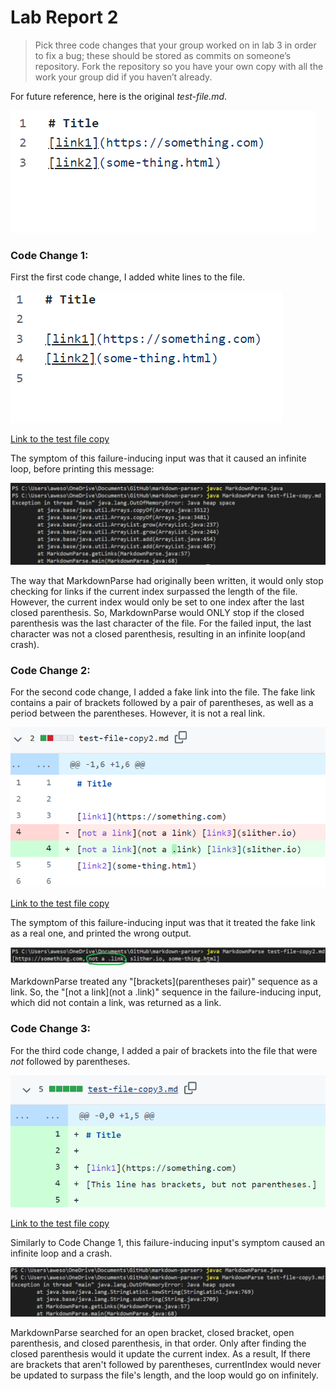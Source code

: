 # Lab Report 2

> Pick three code changes that your group worked on in lab 3 in order to fix a bug; these should be stored as commits on
> someone’s repository. Fork the repository so you have your own copy with all the work your group did if you haven’t already.

For future reference, here is the original _test-file.md_.

![test-file.md](lab3/testfile.png)

### Code Change 1:

First the first code change, I added white lines to the file.

![test-file-copy.md](lab3/testfilecopy1.png)

[Link to the test file copy](https://github.com/NLChung9/markdown-parser/edit/main/test-file-copy.md)

The symptom of this failure-inducing input was that it caused an infinite loop, before printing this message:

![test-file-copy-symptom](lab3/testfilecopy1symptom.png)

The way that MarkdownParse had originally been written, it would only stop checking for links if the current index surpassed the 
length of the file. However, the current index would only be set to one index after the last closed parenthesis. So, MarkdownParse
would ONLY stop if the closed parenthesis was the last character of the file. For the failed input, the last character was not a
closed parenthesis, resulting in an infinite loop(and crash).

### Code Change 2:

For the second code change, I added a fake link into the file. The fake link contains a pair of brackets followed by a pair of
parentheses, as well as a period between the parentheses. However, it is not a real link.

![test-file-copy2.md](lab3/testfilecopy2.png)

[Link to the test file copy](https://github.com/NLChung9/markdown-parser/blob/main/test-file-copy2.md)

The symptom of this failure-inducing input was that it treated the fake link as a real one, and printed the wrong output.

![test-file-copy2-symptom](lab3/testfilecopy2symptom.png)

MarkdownParse treated any "[brackets](parentheses pair)" sequence as a link. So, the "[not a link](not a .link)" sequence in the 
failure-inducing input, which did not contain a link, was returned as a link.

### Code Change 3:

For the third code change, I added a pair of brackets into the file that were *not* followed by parentheses. 

![test-file-copy3.md](lab3/testfilecopy3.png)

[Link to the test file copy](https://github.com/NLChung9/markdown-parser/blob/main/test-file-copy3.md)

Similarly to Code Change 1, this failure-inducing input's symptom caused an infinite loop and a crash.

![test-file-copy3-symptom](lab3/testfilecopy3symptom.png)

MarkdownParse searched for an open bracket, closed bracket, open parenthesis, and closed parenthesis, in that order.
Only after finding the closed parenthesis would it update the current index. As a result, If there are brackets that aren't
followed by parentheses, currentIndex would never be updated to surpass the file's length, and the loop would go on infinitely.

